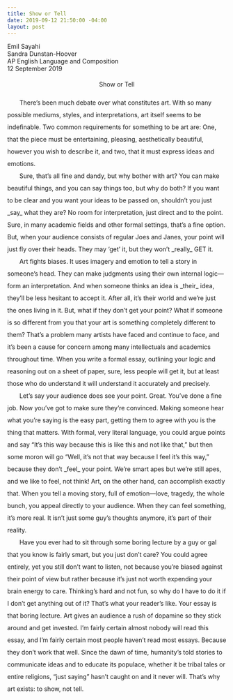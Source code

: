 ```yaml
---
title: Show or Tell
date: 2019-09-12 21:50:00 -04:00
layout: post
---
```


<article>
<p>
Emil Sayahi<br>
Sandra Dunstan-Hoover<br>
AP English Language and Composition<br>
12 September 2019<br>
</p>

<p align="center" style="line-height: 2;">Show or Tell</p>
<p style="line-height: 2;">
	&emsp;&emsp;There’s been much debate over what constitutes art. With so many possible mediums, styles, and interpretations, art itself seems to be indefinable. Two common requirements for something to be art are: One, that the piece must be entertaining, pleasing, aesthetically beautiful, however you wish to describe it, and two, that it must express ideas and emotions.<br>
	&emsp;&emsp;Sure, that’s all fine and dandy, but why bother with art? You can make beautiful things, and you can say things too, but why do both? If you want to be clear and you want your ideas to be passed on, shouldn’t you just _say_ what they are? No room for interpretation, just direct and to the point. Sure, in many academic fields and other formal settings, that’s a fine option. But, when your audience consists of regular Joes and Janes, your point will just fly over their heads. They may ‘get’ it, but they won’t _really_ GET it.
<br>
	&emsp;&emsp;Art fights biases. It uses imagery and emotion to tell a story in someone’s head. They can make judgments using their own internal logic—form an interpretation. And when someone thinks an idea is _their_ idea, they’ll be less hesitant to accept it. After all, it’s their world and we’re just the ones living in it. But, what if they don’t get your point? What if someone is so different from you that your art is something completely different to them? That’s a problem many artists have faced and continue to face, and it’s been a cause for concern among many intellectuals and academics throughout time. When you write a formal essay, outlining your logic and reasoning out on a sheet of paper, sure, less people will get it, but at least those who do understand it will understand it accurately and precisely.
<br>
	&emsp;&emsp;Let’s say your audience does see your point. Great. You’ve done a fine job. Now you’ve got to make sure they’re convinced. Making someone hear what you’re saying is the easy part, getting them to agree with you is the thing that matters. With formal, very literal language, you could argue points and say “It’s this way because this is like this and not like that,” but then some moron will go “Well, it’s not that way because I feel it’s this way,” because they don’t _feel_ your point. We’re smart apes but we’re still apes, and we like to feel, not think! Art, on the other hand, can accomplish exactly that. When you tell a moving story, full of emotion—love, tragedy, the whole bunch, you appeal directly to your audience. When they can feel something, it’s more real. It isn’t just some guy’s thoughts anymore, it’s part of their reality.
<br>
	&emsp;&emsp;Have you ever had to sit through some boring lecture by a guy or gal that you know is fairly smart, but you just don’t care? You could agree entirely, yet you still don’t want to listen, not because you’re biased against their point of view but rather because it’s just not worth expending your brain energy to care. Thinking’s hard and not fun, so why do I have to do it if I don’t get anything out of it? That’s what your reader’s like. Your essay is that boring lecture. Art gives an audience a rush of dopamine so they stick around and get invested. I’m fairly certain almost nobody will read this essay, and I’m fairly certain most people haven’t read most essays. Because they don’t work that well. Since the dawn of time, humanity’s told stories to communicate ideas and to educate its populace, whether it be tribal tales or entire religions, “just saying” hasn’t caught on and it never will. That’s why art exists: to show, not tell.
<br>
</p>
</article>